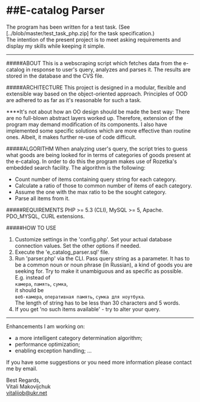 ##E-catalog Parser  
=======
The program has been written for a test task. (See [../blob/master/test_task_php.zip] for the task specification.)  
The intention of the present project is to meet asking requirements and display my skills while keeping it simple.  

________________________________________________________________________________

#####ABOUT
This is a webscraping script which fetches data from the e-catalog in response to user's query, analyzes and parses it. The results are stored in the database and the CVS file.

#####ARCHITECTURE
This project is designed in a modular, flexible and extensible way based on the object-oriented approach. Principles of OOD are adhered to as far as it's reasonable for such a task.  

   ****It's not about how an OO design should be made the best way: There are no full-blown abstract layers worked up. Therefore, extension of the program may demand modification of its components. I also have implemented some specific solutions which are more effective than routine ones. Albeit, it makes further re-use of code difficult.  

#####ALGORITHM
When analyzing user's query, the script tries to guess what goods are being looked for in terms of categories of goods present at the e-catalog. In order to do this the program makes use of Rozetka's embedded search facility. The algorithm is the following:
   - Count number of items containing query string for each category.
   - Calculate a ratio of those to common number of items of each category.
   - Assume the one with the max ratio to be the sought category.
   - Parse all items from it.

#####REQUIREMENTS
PHP >= 5.3 (CLI), MySQL >= 5, Apache.  
PDO_MYSQL, CURL extensions.  

#####HOW TO USE
1. Customize settings in the 'config.php'. Set your actual database connection values. Set the other options if needed.
2. Execute the 'e_catalog_parser.sql' file.
3. Run 'parser.php' via the CLI. Pass query string as a parameter. It has to be a common noun or noun phrase (in Russian), a kind of goods you are seeking for. Try to make it unambiguous and as specific as possible.  
E.g. instead of  
    	`камера`, `память`, `сумка`,  
it should be  
    	`веб-камера`, `оперативная память`, `сумка для ноутбука`.  
The length of string has to be less than 30 characters and 5 words.
4. If you get 'no such items available' - try to alter your query.

_____________________________________________________________________________


Enhancements I am working on:
 - a more intelligent category determination algorithm;
 - performance optimization;
 - enabling exception handling;
  ...  


If you have some suggestions or you need more information please contact me by email.  
  
  
  Best Regards,  
  Vitali Makovijchuk  
  <vitalijob@ukr.net>